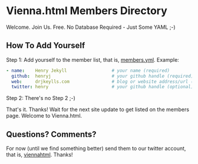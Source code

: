 # Vienna.html Members Directory

Welcome. Join Us. Free. No Database Required - Just Some YAML ;-) 


## How To Add Yourself

Step 1: Add yourself to the member list, that is, [members.yml](members.yml). Example:

``` yaml
- name:    Henry Jekyll                 # your name (required)
  github:  henryj                       # your github handle (required)
  web:     drjkeylls.com                # blog or website address/url (optional)
  twitter: henry                        # your github handle (optional)
```

Step 2: There's no Step 2 ;-)

That's it. Thanks! Wait for the next site update to get listed on the members page. Welcome to Vienna.html.


## Questions? Comments?

For now (until we find something better) send them to our twitter account, that is, [viennahtml](http://twitter.com/vienna.html). Thanks!
